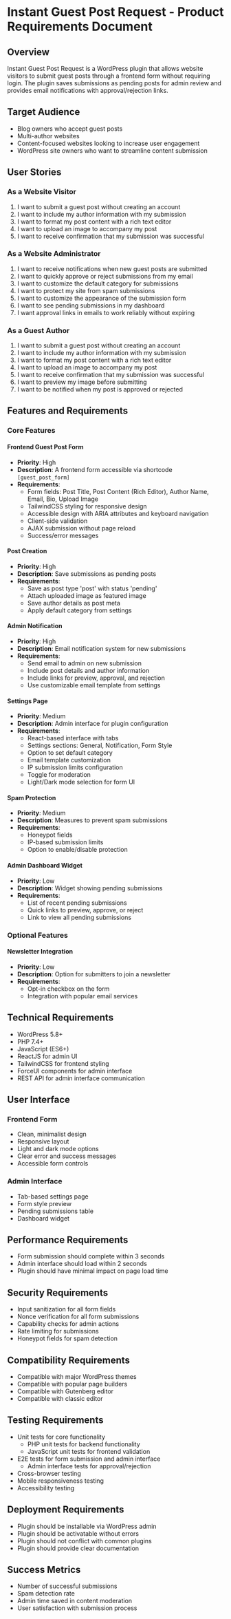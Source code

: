 # Instant Guest Post Request - Product Requirements Document

## Overview

Instant Guest Post Request is a WordPress plugin that allows website visitors to submit guest posts through a frontend form without requiring login. The plugin saves submissions as pending posts for admin review and provides email notifications with approval/rejection links.

## Target Audience

- Blog owners who accept guest posts
- Multi-author websites
- Content-focused websites looking to increase user engagement
- WordPress site owners who want to streamline content submission

## User Stories

### As a Website Visitor

1. I want to submit a guest post without creating an account
2. I want to include my author information with my submission
3. I want to format my post content with a rich text editor
4. I want to upload an image to accompany my post
5. I want to receive confirmation that my submission was successful

### As a Website Administrator

1. I want to receive notifications when new guest posts are submitted
2. I want to quickly approve or reject submissions from my email
3. I want to customize the default category for submissions
4. I want to protect my site from spam submissions
5. I want to customize the appearance of the submission form
6. I want to see pending submissions in my dashboard
7. I want approval links in emails to work reliably without expiring

### As a Guest Author

1. I want to submit a guest post without creating an account
2. I want to include my author information with my submission
3. I want to format my post content with a rich text editor
4. I want to upload an image to accompany my post
5. I want to receive confirmation that my submission was successful
6. I want to preview my image before submitting
7. I want to be notified when my post is approved or rejected

## Features and Requirements

### Core Features

#### Frontend Guest Post Form

- **Priority**: High
- **Description**: A frontend form accessible via shortcode `[guest_post_form]`
- **Requirements**:
  - Form fields: Post Title, Post Content (Rich Editor), Author Name, Email, Bio, Upload Image
  - TailwindCSS styling for responsive design
  - Accessible design with ARIA attributes and keyboard navigation
  - Client-side validation
  - AJAX submission without page reload
  - Success/error messages

#### Post Creation

- **Priority**: High
- **Description**: Save submissions as pending posts
- **Requirements**:
  - Save as post type 'post' with status 'pending'
  - Attach uploaded image as featured image
  - Save author details as post meta
  - Apply default category from settings

#### Admin Notification

- **Priority**: High
- **Description**: Email notification system for new submissions
- **Requirements**:
  - Send email to admin on new submission
  - Include post details and author information
  - Include links for preview, approval, and rejection
  - Use customizable email template from settings

#### Settings Page

- **Priority**: Medium
- **Description**: Admin interface for plugin configuration
- **Requirements**:
  - React-based interface with tabs
  - Settings sections: General, Notification, Form Style
  - Option to set default category
  - Email template customization
  - IP submission limits configuration
  - Toggle for moderation
  - Light/Dark mode selection for form UI

#### Spam Protection

- **Priority**: Medium
- **Description**: Measures to prevent spam submissions
- **Requirements**:
  - Honeypot fields
  - IP-based submission limits
  - Option to enable/disable protection

#### Admin Dashboard Widget

- **Priority**: Low
- **Description**: Widget showing pending submissions
- **Requirements**:
  - List of recent pending submissions
  - Quick links to preview, approve, or reject
  - Link to view all pending submissions

### Optional Features

#### Newsletter Integration

- **Priority**: Low
- **Description**: Option for submitters to join a newsletter
- **Requirements**:
  - Opt-in checkbox on the form
  - Integration with popular email services

## Technical Requirements

- WordPress 5.8+
- PHP 7.4+
- JavaScript (ES6+)
- ReactJS for admin UI
- TailwindCSS for frontend styling
- ForceUI components for admin interface
- REST API for admin interface communication

## User Interface

### Frontend Form

- Clean, minimalist design
- Responsive layout
- Light and dark mode options
- Clear error and success messages
- Accessible form controls

### Admin Interface

- Tab-based settings page
- Form style preview
- Pending submissions table
- Dashboard widget

## Performance Requirements

- Form submission should complete within 3 seconds
- Admin interface should load within 2 seconds
- Plugin should have minimal impact on page load time

## Security Requirements

- Input sanitization for all form fields
- Nonce verification for all form submissions
- Capability checks for admin actions
- Rate limiting for submissions
- Honeypot fields for spam detection

## Compatibility Requirements

- Compatible with major WordPress themes
- Compatible with popular page builders
- Compatible with Gutenberg editor
- Compatible with classic editor

## Testing Requirements

- Unit tests for core functionality
  - PHP unit tests for backend functionality
  - JavaScript unit tests for frontend validation
- E2E tests for form submission and admin interface
  - Admin interface tests for approval/rejection
- Cross-browser testing
- Mobile responsiveness testing
- Accessibility testing

## Deployment Requirements

- Plugin should be installable via WordPress admin
- Plugin should be activatable without errors
- Plugin should not conflict with common plugins
- Plugin should provide clear documentation

## Success Metrics

- Number of successful submissions
- Spam detection rate
- Admin time saved in content moderation
- User satisfaction with submission process
